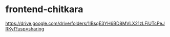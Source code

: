 # frontend-chitkara
https://drive.google.com/drive/folders/1IBsqE3YH6BD8MVLX21zLFiUTcPeJRKyf?usp=sharing
